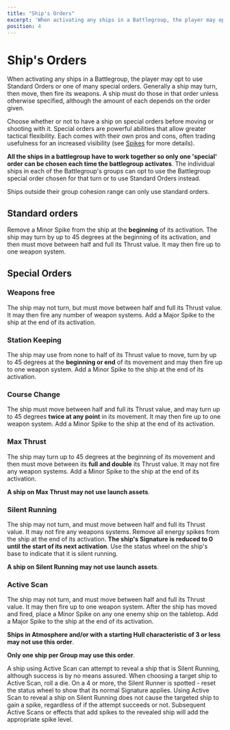 ```yaml
---
title: "Ship's Orders"
excerpt: 'When activating any ships in a Battlegroup, the player may opt to use Standard Orders or one of many special orders.'
position: 4
---
```


# Ship's Orders

When activating any ships in a Battlegroup, the player may opt to use Standard Orders or one of many special orders. Generally a ship may turn, then move, then fire its weapons. A ship must do those in that order unless otherwise specified, although the amount of each depends on the order given.

Choose whether or not to have a ship on special orders before moving or shooting with it. Special orders are powerful abilities that allow greater tactical flexibility. Each comes with their own pros and cons, often trading usefulness for an increased visibility (see [Spikes](/en/dfc/core-rules/firing#energy-spikes) for more details).

**All the ships in a battlegroup have to work together so only one 'special' order can be chosen each time the battlegroup activates**. The individual ships in each of the Battlegroup's groups can opt to use the Battlegroup special order chosen for that turn or to use Standard Orders instead.

Ships outside their group cohesion range can only use standard orders.

## Standard orders

Remove a Minor Spike from the ship at the **beginning** of its activation. The ship may turn by up to 45 degrees at the beginning of its activation, and then must move between half and full its Thrust value. It may then fire up to one weapon system.

## Special Orders

### Weapons free

The ship may not turn, but must move between half and full its Thrust value. It may then fire any number of weapon systems. Add a Major Spike to the ship at the end of its activation.

### Station Keeping

The ship may use from none to half of its Thrust value to move, turn by up to 45 degrees at the **beginning or end** of its movement and may then fire up to one weapon system. Add a Minor Spike to the ship at the end of its activation.

### Course Change

The ship must move between half and full its Thrust value, and may turn up to 45 degrees **twice at any point** in its movement. It may then fire up to one weapon system. Add a Minor Spike to the ship at the end of its activation.

### Max Thrust

The ship may turn up to 45 degrees at the beginning of its movement and then must move between its **full and double** its Thrust value. It may not fire any weapon systems. Add a Minor Spike to the ship at the end of its activation.

**A ship on Max Thrust may not use launch assets**.

### Silent Running

The ship may not turn, and must move between half and full its Thrust value. It may not fire any weapons systems. Remove all energy spikes from the ship at the end of its activation. **The ship's Signature is reduced to 0 until the start of its next activation**. Use the status wheel on the ship's base to indicate that it is silent running.

**A ship on Silent Running may not use launch assets**.

### Active Scan

The ship may not turn, and must move between half and full its Thrust value. It may then fire up to one weapon system. After the ship has moved and fired, place a Minor Spike on any one enemy ship on the tabletop. Add a Major Spike to the ship at the end of its activation.

**Ships in Atmosphere and/or with a starting Hull characteristic of 3 or less may not use this order**.

**Only one ship per Group may use this order**.

A ship using Active Scan can attempt to reveal a ship that is Silent Running, although success is by no means assured. When choosing a target ship to Active Scan, roll a die. On a 4 or more, the Silent Runner is spotted - reset the status wheel to show that its normal Signature applies. Using Active Scan to reveal a ship on Silent Running does not cause the targeted ship to gain a spike, regardless of if the attempt succeeds or not. Subsequent Active Scans or effects that add spikes to the revealed ship will add the appropriate spike level.
